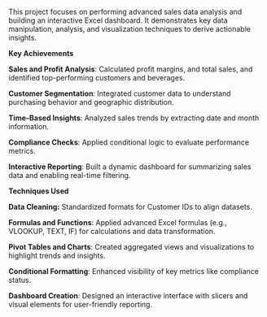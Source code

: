 This project focuses on performing advanced sales data analysis and building an interactive Excel dashboard. It demonstrates key data manipulation, analysis, and visualization techniques to derive actionable insights.

**Key Achievements**

**Sales and Profit Analysis**: Calculated profit margins, and total sales, and identified top-performing customers and beverages.

**Customer Segmentation**: Integrated customer data to understand purchasing behavior and geographic distribution.

**Time-Based Insights**: Analyzed sales trends by extracting date and month information.

**Compliance Checks**: Applied conditional logic to evaluate performance metrics.

**Interactive Reporting**: Built a dynamic dashboard for summarizing sales data and enabling real-time filtering.

**Techniques Used**

**Data Cleaning:** Standardized formats for Customer IDs to align datasets.

**Formulas and Functions**: Applied advanced Excel formulas (e.g., VLOOKUP, TEXT, IF) for calculations and data transformation.

**Pivot Tables and Charts**: Created aggregated views and visualizations to highlight trends and insights.

**Conditional Formatting**: Enhanced visibility of key metrics like compliance status.

**Dashboard Creation**: Designed an interactive interface with slicers and visual elements for user-friendly reporting.
